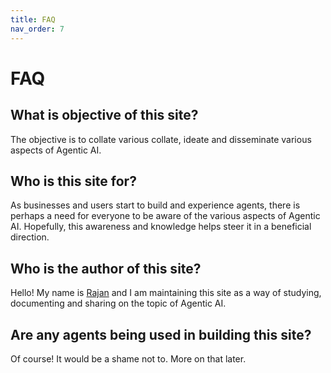 ```yaml
---
title: FAQ
nav_order: 7
---
```


# FAQ

## What is objective of this site?
The objective is to collate various collate, ideate and disseminate various aspects of Agentic AI.

## Who is this site for?
As businesses and users start to build and experience agents, there is perhaps a need for everyone to be aware of the various aspects of Agentic AI. Hopefully, this awareness and knowledge helps steer it in a beneficial direction.

## Who is the author of this site?
Hello! My name is [Rajan](https://www.linkedin.com/in/rajanm/) and I am maintaining this site as a way of studying, documenting and sharing on the topic of Agentic AI.

## Are any agents being used in building this site?
Of course! It would be a shame not to. More on that later.